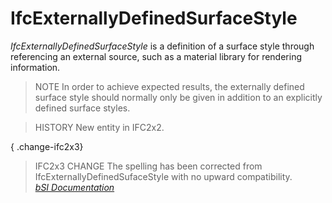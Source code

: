 IfcExternallyDefinedSurfaceStyle
================================
_IfcExternallyDefinedSurfaceStyle_ is a definition of a surface style through
referencing an external source, such as a material library for rendering
information.  
  
> NOTE  In order to achieve expected results, the externally defined surface
> style should normally only be given in addition to an explicitly defined
> surface styles.  
  
> HISTORY  New entity in IFC2x2.  
  
{ .change-ifc2x3}  
> IFC2x3 CHANGE  The spelling has been corrected from
> IfcExternallyDefinedSufaceStyle with no upward compatibility.  
[ _bSI
Documentation_](https://standards.buildingsmart.org/IFC/DEV/IFC4_2/FINAL/HTML/schema/ifcpresentationappearanceresource/lexical/ifcexternallydefinedsurfacestyle.htm)


